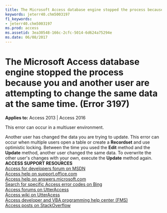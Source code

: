 ```yaml
---
title: The Microsoft Access database engine stopped the process because you and another user are attempting to change the same data at the same time. (Error 3197)
keywords: jeterr40.chm5003197
f1_keywords:
- jeterr40.chm5003197
ms.prod: access
ms.assetid: 3ea30548-166c-2cfc-5014-6d624a75294e
ms.date: 06/08/2017
---
```



# The Microsoft Access database engine stopped the process because you and another user are attempting to change the same data at the same time. (Error 3197)

  

**Applies to:** Access 2013 | Access 2016

This error can occur in a multiuser environment.

Another user has changed the data you are trying to update. This error can occur when multiple users open a table or create a **Recordset** and use optimistic locking. Between the time you used the **Edit** method and the **Update** method, another user changed the same data.
To overwrite the other user's changes with your own, execute the **Update** method again.
 **ACCESS SUPPORT RESOURCES**<br>
[Access for developers forum on MSDN](https://social.msdn.microsoft.com/Forums/office/en-US/home?forum=accessdev)<br>
[Access help on support.office.com](https://support.office.com/search/results?query=Access)<br>
[Access help on answers.microsoft.com](http://answers.microsoft.com/en-us/office/forum/access?page=1&;tab=question&;status=all&;auth=1)<br>
[Search for specific Access error codes on Bing](http://www.bing.com/)<br>
[Access forums on UtterAccess](http://www.utteraccess.com/forum/index.php?act=idx)<br>
[Access wiki on UtterAcess](http://www.utteraccess.com/forum/index.php?act=idx)<br>
[Access developer and VBA programming help center (FMS)](http://www.fmsinc.com/MicrosoftAccess/developer/)<br>
[Access posts on StackOverflow](http://stackoverflow.com/questions/tagged/ms-access)

